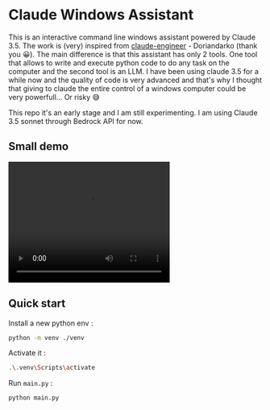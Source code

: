 # Claude Windows Assistant

This is an interactive command line windows assistant powered by Claude 3.5. The work is (very) inspired from [claude-engineer](https://github.com/Doriandarko/claude-engineer/) - Doriandarko (thank you 😀). The main difference is that this assistant has only 2 tools. One tool that allows to write and execute python code to do any task on the computer and the second tool is an LLM. I have been using claude 3.5 for a while now and the quality of code is very advanced and that's why I thought that giving to claude the entire control of a windows computer could be very powerfull... Or risky 😅

This repo it's an early stage and I am still experimenting. I am using Claude 3.5 sonnet through Bedrock API for now. 

## Small demo
<video width="320" height="240" controls>
  <source src="./demo.mp4" type="video/mp4">
</video>

## Quick start

Install a new python env : 
 
```sh
python -m venv ./venv
``` 

Activate it : 

```sh
.\.venv\Scripts\activate
``` 

Run `main.py` :

```sh
python main.py
``` 

